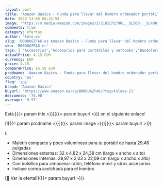 ```yaml
---
layout: post
title: 'Amazon Basics - Funda para llevar del hombro ordenador portátil de 11 6 pulgadas  29 4 cm  e iPad  negro  1 unidad'
date: 2022-11-08 00:23:54
image: 'https://m.media-amazon.com/images/I/51U5EP179RL._SL500_._SL400_.jpg'
comments: true
category: ofertas
author: 'tole.es'
slug: 'B00DUGZFA6-es Amazon Basics - Funda para llevar del hombro ordenador...'
sku: 'B00DUGZFA6-es'
tags: [ 'Accesorios','Accesorios para portátiles y netbooks','Bandoleras y bolsas mensajero para portátiles y netbooks','Bolsas y fundas para portátiles y netbooks','Informática','amazon basics','ipad','🇪🇸', ]
actualPrice: 4.15 EUR
currency: EUR
price: 4.15
comparePrice: 16.59 EUR
prodname: 'Amazon Basics - Funda para llevar del hombro ordenador portátil de 11 6 pulgadas  29 4 cm  e iPad  negro  1 unidad'
country: 'es'
flag: '🇪🇸'
brand: 'Amazon Basics'
buyurl: 'https://www.amazon.es/dp/B00DUGZFA6/?tag=tolees-21'
descuento: '74.98'
average: '9.57'
---
```


Está [{{< param title >}}]({{< param buyurl >}}) en el siguiente enlace!

[![{{< param prodname >}}]({{< param image >}})]({{< param buyurl >}})

ℹ️:

- Maletín compacto y poco voluminoso para tu portátil de hasta 29,46 pulgadas
- Dimensiones externas: 32 x 4,82 x 24,38 cm (largo x ancho x alto)
- Dimensiones internas: 29,97 x 2,03 x 22,09 cm (largo x ancho x alto)
- Con bolsillos para almacenar ratón, teléfono móvil y otros accesorios
- Incluye correa acolchada para el hombro

[🛒 Ver la oferta!!]({{< param buyurl >}})

